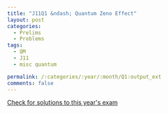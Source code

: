 ```yaml
---
title: "J11Q1 &ndash; Quantum Zeno Effect"
layout: post
categories:
  - Prelims
  - Problems
tags:
  - QM
  - J11
  - misc quantum

permalink: /:categories/:year/:month/Q1:output_ext
comments: false
---
```

<object data="2011J1Q.pdf" type="application/pdf" width="100%" height="500"></object>
<div class="message"><a href='https://princetonprelim.com/prelim/26/'>Check for solutions to this year's exam</a></div>